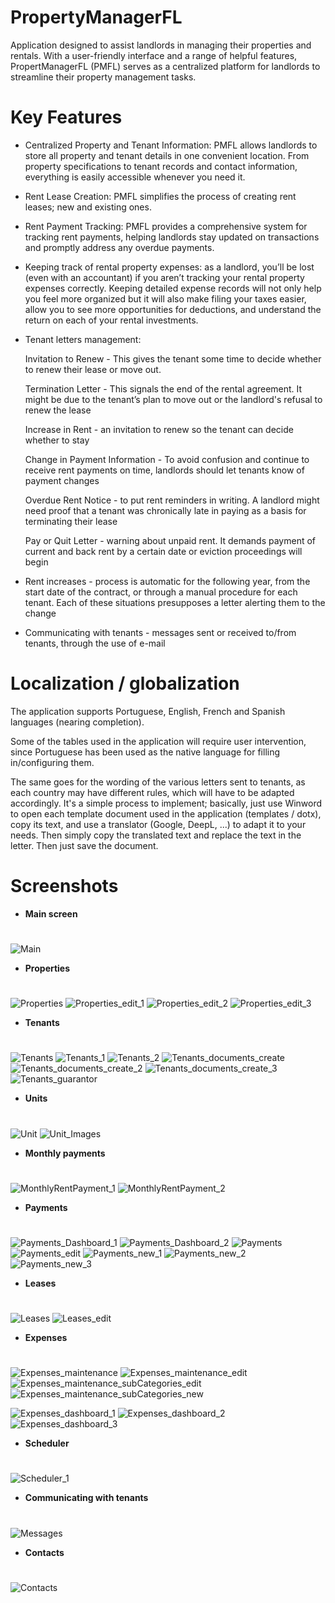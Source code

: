 # PropertyManagerFL

Application designed to assist landlords in managing their properties and rentals. With a user-friendly interface and a range of helpful features, PropertManagerFL (PMFL) serves as a centralized platform for landlords to streamline their property management tasks.

# Key Features

- Centralized Property and Tenant Information: PMFL allows landlords to store all property and tenant details in one convenient location. From property specifications to tenant records and contact information, everything is easily accessible whenever you need it.

- Rent Lease Creation: PMFL simplifies the process of creating rent leases; new and existing ones.

- Rent Payment Tracking: PMFL provides a comprehensive system for tracking rent payments, helping landlords stay updated on transactions and promptly address any overdue payments.
- Keeping track of rental property expenses: as a landlord, you’ll be lost (even with an accountant) if you aren’t tracking your rental property expenses correctly.
 Keeping detailed expense records will not only help you feel more organized but it will also make filing your taxes easier, allow you to see more opportunities for deductions, and understand the return on each of your rental investments.

- Tenant letters management:
  
  Invitation to Renew - This gives the tenant some time to decide whether to renew their lease or move out.
  
  Termination Letter - This signals the end of the rental agreement. It might be due to the tenant’s plan to move out or the landlord's refusal to renew the lease
  
  Increase in Rent - an invitation to renew so the tenant can decide whether to stay
  
  Change in Payment Information - To avoid confusion and continue to receive rent payments on time, landlords should let tenants know of payment changes
  
  Overdue Rent Notice - to put rent reminders in writing. A landlord might need proof that a tenant was chronically late in paying as a basis for terminating their lease
  
  Pay or Quit Letter - warning about unpaid rent. It demands payment of current and back rent by a certain date or eviction proceedings will begin

  
- Rent increases - process is automatic for the following year, from the start date of the contract, or through a manual procedure for each tenant.
  Each of these situations presupposes a letter alerting them to the change
  
- Communicating with tenants - messages sent or received to/from tenants, through the use of e-mail

# Localization / globalization
The application supports Portuguese, English, French and Spanish languages (nearing completion).

Some of the tables used in the application will require user intervention, since Portuguese has been used as the native language for filling in/configuring them.

The same goes for the wording of the various letters sent to tenants, as each country may have different rules, which will have to be adapted accordingly.
It's a simple process to implement; basically, just use Winword to open each template document used in the application (templates / dotx), copy its text, and use a translator (Google, DeepL, ...) to adapt it to your needs. Then simply copy the translated text and replace the text in the letter. Then just save the document.

#

# Screenshots

- **Main screen**
  #
![Main](https://github.com/fauxtix/PropertyManagerFL/assets/49880538/61fe28f7-9703-4a8b-922a-9b948084db15)

- **Properties**
 #
![Properties](https://github.com/fauxtix/PropertyManagerFL/assets/49880538/d1cf7d8f-900d-49c3-9065-82a86a92803a)
![Properties_edit_1](https://github.com/fauxtix/PropertyManagerFL/assets/49880538/13edd0bd-3925-4a16-8011-fb515ffdd239)
![Properties_edit_2](https://github.com/fauxtix/PropertyManagerFL/assets/49880538/8dbe7cfa-bea7-4260-96e6-75390c6fcfdc)
![Properties_edit_3](https://github.com/fauxtix/PropertyManagerFL/assets/49880538/135498e8-f373-41d8-bf8f-35d3f6fb5a20)

- **Tenants**
  #
![Tenants](https://github.com/fauxtix/PropertyManagerFL/assets/49880538/40d50281-d7ae-4acb-8b75-f40087801743)
![Tenants_1](https://github.com/fauxtix/PropertyManagerFL/assets/49880538/6edc7a70-b197-4e3b-b9e6-f540811d74ba)
![Tenants_2](https://github.com/fauxtix/PropertyManagerFL/assets/49880538/11dce827-b339-4ac2-a8b8-b72bab92b956)
![Tenants_documents_create](https://github.com/fauxtix/PropertyManagerFL/assets/49880538/ac2ab8e7-fc90-4088-8a82-1adf9c930094)
![Tenants_documents_create_2](https://github.com/fauxtix/PropertyManagerFL/assets/49880538/3966d0c8-a3ad-4236-a918-671cbf54b938)
![Tenants_documents_create_3](https://github.com/fauxtix/PropertyManagerFL/assets/49880538/9fb35174-0c4a-4ecd-9105-4f75f91cf465)
![Tenants_guarantor](https://github.com/fauxtix/PropertyManagerFL/assets/49880538/d8742713-ecd6-48eb-b800-8eaed7c1cf3f)

- **Units**
 #
![Unit](https://github.com/fauxtix/PropertyManagerFL/assets/49880538/54a0caae-2265-49e6-8b87-e500d43ab15d)
![Unit_Images](https://github.com/fauxtix/PropertyManagerFL/assets/49880538/77df0a32-2d8a-4699-ba78-2b66a8d00279)

- **Monthly payments**
 #
![MonthlyRentPayment_1](https://github.com/fauxtix/PropertyManagerFL/assets/49880538/67874f25-5fb6-4e66-8cfd-1783c5eb1c29)
![MonthlyRentPayment_2](https://github.com/fauxtix/PropertyManagerFL/assets/49880538/6169ae59-9c2d-4db2-b407-f8e2d7bc6e58)

- **Payments**
  #
![Payments_Dashboard_1](https://github.com/fauxtix/PropertyManagerFL/assets/49880538/d4fe17c6-6977-4c60-b2a2-c5f3e22d7cb3)
![Payments_Dashboard_2](https://github.com/fauxtix/PropertyManagerFL/assets/49880538/9961bd55-7314-45d0-bb26-f035b3800627)
![Payments](https://github.com/fauxtix/PropertyManagerFL/assets/49880538/cdcc4ce8-ed48-48e9-8241-fe3a4da2770e)
![Payments_edit](https://github.com/fauxtix/PropertyManagerFL/assets/49880538/f904752f-d38a-4cab-ac5a-bad459f6fac0)
![Payments_new_1](https://github.com/fauxtix/PropertyManagerFL/assets/49880538/48d94d8e-6d17-4ecb-a89d-abc3a73815a7)
![Payments_new_2](https://github.com/fauxtix/PropertyManagerFL/assets/49880538/0cfa598b-43ff-4398-9d9c-0523cfdaa363)
![Payments_new_3](https://github.com/fauxtix/PropertyManagerFL/assets/49880538/aaf6cf89-7dca-46e2-a54f-1cf9984b56b4)

- **Leases**
 #
![Leases](https://github.com/fauxtix/PropertyManagerFL/assets/49880538/b573364b-939b-4f70-be09-acc9634093f5)
![Leases_edit](https://github.com/fauxtix/PropertyManagerFL/assets/49880538/85d07a7a-8c79-4fba-a252-359cf0a1e593)

- **Expenses**
 #
![Expenses_maintenance](https://github.com/fauxtix/PropertyManagerFL/assets/49880538/b164b028-23b8-4b6c-b057-e70d2f7ba095)
![Expenses_maintenance_edit](https://github.com/fauxtix/PropertyManagerFL/assets/49880538/6dda062b-02e5-410c-a5ae-bc1bf961677c)
![Expenses_maintenance_subCategories_edit](https://github.com/fauxtix/PropertyManagerFL/assets/49880538/c47278d5-e37e-44d0-9132-1f1cf8ec1d39)
![Expenses_maintenance_subCategories_new](https://github.com/fauxtix/PropertyManagerFL/assets/49880538/7c443597-3d3e-41f3-8251-f84374f5a481)

![Expenses_dashboard_1](https://github.com/fauxtix/PropertyManagerFL/assets/49880538/66b25d6a-5928-44cd-a489-5d48cd5cde5f)
![Expenses_dashboard_2](https://github.com/fauxtix/PropertyManagerFL/assets/49880538/6e7a0cd7-39d2-4690-9dca-1f7de3c34b5d)
![Expenses_dashboard_3](https://github.com/fauxtix/PropertyManagerFL/assets/49880538/37b05f59-b63b-47c9-9fbc-4552d6e27fa3)

- **Scheduler**
  #
![Scheduler_1](https://github.com/fauxtix/PropertyManagerFL/assets/49880538/8419c317-ec2a-472e-8d4a-cb174b62a6f7)

- **Communicating with tenants**
  #
![Messages](https://github.com/fauxtix/PropertyManagerFL/assets/49880538/33ed9de2-d80e-418f-bb00-df5d2a15ad32)

- **Contacts**
  #
![Contacts](https://github.com/fauxtix/PropertyManagerFL/assets/49880538/c32585b3-b6b7-4042-bda8-296e79ff76c9)

